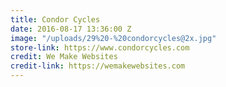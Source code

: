 ```yaml
---
title: Condor Cycles
date: 2016-08-17 13:36:00 Z
image: "/uploads/29%20-%20condorcycles@2x.jpg"
store-link: https://www.condorcycles.com
credit: We Make Websites
credit-link: https://wemakewebsites.com
---
```


